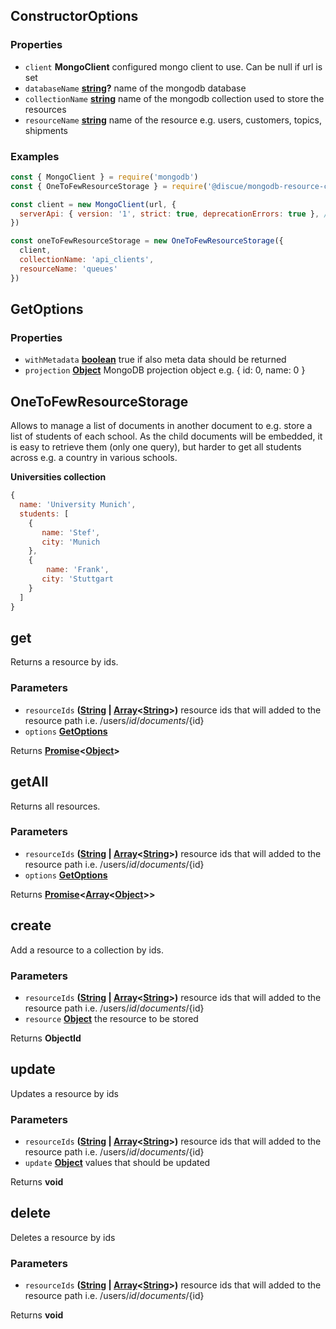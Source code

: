 <!-- Generated by documentation.js. Update this documentation by updating the source code. -->

## ConstructorOptions

### Properties

*   `client` **MongoClient** configured mongo client to use. Can be null if url is set
*   `databaseName` **[string][1]?** name of the mongodb database
*   `collectionName` **[string][1]** name of the mongodb collection used to store the resources
*   `resourceName` **[string][1]** name of the resource e.g. users, customers, topics, shipments

### Examples

```javascript
const { MongoClient } = require('mongodb')
const { OneToFewResourceStorage } = require('@discue/mongodb-resource-client')

const client = new MongoClient(url, {
  serverApi: { version: '1', strict: true, deprecationErrors: true }, // https://www.mongodb.com/docs/manual/reference/stable-api/
})

const oneToFewResourceStorage = new OneToFewResourceStorage({
  client,
  collectionName: 'api_clients',
  resourceName: 'queues'
})
```

## GetOptions

### Properties

*   `withMetadata` **[boolean][2]** true if also meta data should be returned
*   `projection` **[Object][3]** MongoDB projection object e.g. { id: 0, name: 0 }

## OneToFewResourceStorage

Allows to manage a list of documents in another document to e.g. store a list of
students of each school. As the child documents will be embedded, it is easy
to retrieve them (only one query), but harder to get all students across e.g.
a country in various schools.

<strong>Universities collection</strong>

```js
{
  name: 'University Munich',
  students: [
    {
       name: 'Stef',
       city: 'Munich
    },
    {
        name: 'Frank',
       city: 'Stuttgart
    }
  ]
}
```

## get

Returns a resource by ids.

### Parameters

*   `resourceIds` **([String][1] | [Array][4]<[String][1]>)** resource ids that will added to the resource path i.e. /users/${id}/documents/${id}
*   `options` **[GetOptions][5]**&#x20;

Returns **[Promise][6]<[Object][3]>**&#x20;

## getAll

Returns all resources.

### Parameters

*   `resourceIds` **([String][1] | [Array][4]<[String][1]>)** resource ids that will added to the resource path i.e. /users/${id}/documents/${id}
*   `options` **[GetOptions][5]**&#x20;

Returns **[Promise][6]<[Array][4]<[Object][3]>>**&#x20;

## create

Add a resource to a collection by ids.

### Parameters

*   `resourceIds` **([String][1] | [Array][4]<[String][1]>)** resource ids that will added to the resource path i.e. /users/${id}/documents/${id}
*   `resource` **[Object][3]** the resource to be stored

Returns **ObjectId**&#x20;

## update

Updates a resource by ids

### Parameters

*   `resourceIds` **([String][1] | [Array][4]<[String][1]>)** resource ids that will added to the resource path i.e. /users/${id}/documents/${id}
*   `update` **[Object][3]** values that should be updated

Returns **void**&#x20;

## delete

Deletes a resource by ids

### Parameters

*   `resourceIds` **([String][1] | [Array][4]<[String][1]>)** resource ids that will added to the resource path i.e. /users/${id}/documents/${id}

Returns **void**&#x20;

[1]: https://developer.mozilla.org/docs/Web/JavaScript/Reference/Global_Objects/String

[2]: https://developer.mozilla.org/docs/Web/JavaScript/Reference/Global_Objects/Boolean

[3]: https://developer.mozilla.org/docs/Web/JavaScript/Reference/Global_Objects/Object

[4]: https://developer.mozilla.org/docs/Web/JavaScript/Reference/Global_Objects/Array

[5]: #getoptions

[6]: https://developer.mozilla.org/docs/Web/JavaScript/Reference/Global_Objects/Promise
